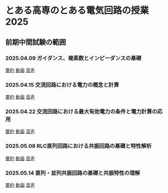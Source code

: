 # とある高専のとある電気回路の授業 2025

## 前期中間試験の範囲
### 2025.04.09 ガイダンス、複素数とインピーダンスの基礎
[要約](https://github.com/naoya1110/electric_circuit_2_2025/blob/main/20250408.md)
[動画](https://kosenjp.sharepoint.com/sites/039R73ESII/_layouts/15/embed.aspx?UniqueId=d04c620c-f40d-4ef4-91c7-2246e009207f&embed=%7B%22ust%22%3Atrue%2C%22hv%22%3A%22CopyEmbedCode%22%7D&referrer=StreamWebApp&referrerScenario=EmbedDialog.Create)
[音声](https://kosenjp.sharepoint.com/sites/039R73ESII/_layouts/15/embed.aspx?UniqueId=96705804-0173-4cb8-ae4d-38094052f9a9&embed=%7B%22ust%22%3Atrue%2C%22hv%22%3A%22CopyEmbedCode%22%7D&referrer=StreamWebApp&referrerScenario=EmbedDialog.Create)

### 2025.04.15 交流回路における電力の概念と計算
[要約]()
[動画]()
[音声]()

### 2025.04.22 交流回路における最大有効電力の条件と電力計算の応用
[要約]()
[動画](https://kosenjp.sharepoint.com/sites/039R73ESII/_layouts/15/embed.aspx?UniqueId=627b08f4-504a-4a9f-8a29-46353d89ded6&embed=%7B%22ust%22%3Atrue%2C%22hv%22%3A%22CopyEmbedCode%22%7D&referrer=StreamWebApp&referrerScenario=EmbedDialog.Create)
[音声](https://kosenjp.sharepoint.com/sites/039R73ESII/_layouts/15/embed.aspx?UniqueId=a76cc514-d3bb-497d-89e3-ca70e47750c2&embed=%7B%22ust%22%3Atrue%2C%22hv%22%3A%22CopyEmbedCode%22%7D&referrer=StreamWebApp&referrerScenario=EmbedDialog.Create)

### 2025.05.08 RLC直列回路における共振回路の基礎と特性解析
[要約]()
[動画]()
[音声]()

### 2025.05.14 直列・並列共振回路の基礎と共振特性の理解
[要約]()
[動画]()
[音声]()


